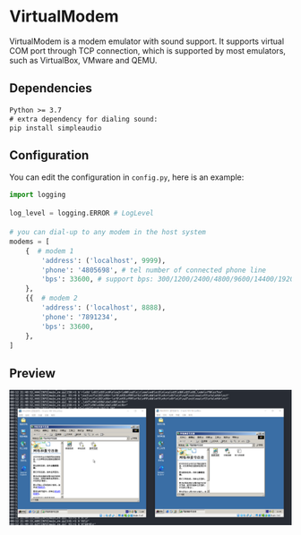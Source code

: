 # VirtualModem

VirtualModem is a modem emulator with sound support.
It supports virtual COM port through TCP connection, which is supported by most emulators, such as VirtualBox, VMware and QEMU.

## Dependencies
```
Python >= 3.7
# extra dependency for dialing sound:
pip install simpleaudio
```


## Configuration
You can edit the configuration in `config.py`, here is an example:
```Python
import logging

log_level = logging.ERROR # LogLevel

# you can dial-up to any modem in the host system
modems = [
    {  # modem 1
        'address': ('localhost', 9999),
        'phone': '4805698', # tel number of connected phone line
        'bps': 33600, # support bps: 300/1200/2400/4800/9600/14400/19200/28800/33600/56000
    },
    {{  # modem 2
        'address': ('localhost', 8888),
        'phone': '7891234',
        'bps': 33600,
    },
]
```

## Preview
![screen_record](./img/Internet.webp)